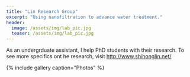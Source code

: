 ```yaml
---
title: "Lin Research Group"
excerpt: "Using nanofiltration to advance water treatment."
header:
  image: /assets/img/lab_pic.jpg
  teaser: /assets/img/lab_pic.jpg
---
```


As an undergrduate assistant, I help PhD students with their research. To see more specifics ont he research, visit http://www.shihonglin.net/

{% include gallery caption="Photos" %}
